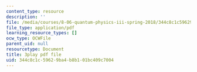 ```yaml
---
content_type: resource
description: ''
file: /media/courses/8-06-quantum-physics-iii-spring-2018/344c8c1c59629ba4b8b101bc409c7004_wULHVefheCU.pdf
file_type: application/pdf
learning_resource_types: []
ocw_type: OCWFile
parent_uid: null
resourcetype: Document
title: 3play pdf file
uid: 344c8c1c-5962-9ba4-b8b1-01bc409c7004
---
```

